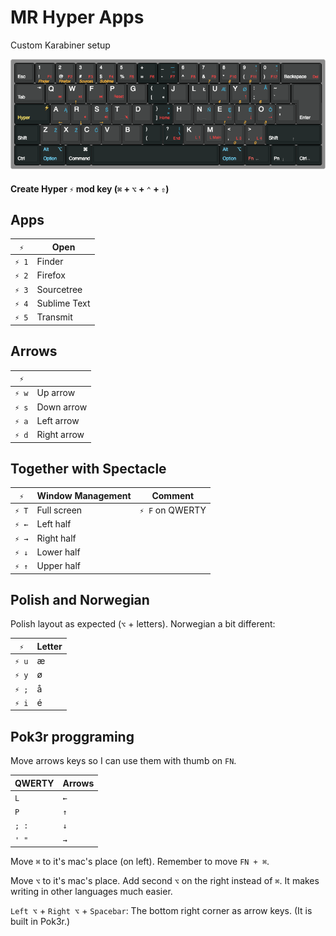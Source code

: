 # MR Hyper Apps
Custom Karabiner setup

![Keyboard](polnormakwide-v2-0.png)

####  Create Hyper `⚡︎` mod key (`⌘` + `⌥` + `⌃` + `⇧`)

## Apps

| `⚡︎`| Open  | 
| ------ | ---------- |
| `⚡︎ 1`   | Finder |
|`⚡︎ 2`  | Firefox  |
| `⚡︎ 3`   | Sourcetree | 
| `⚡︎ 4`  | Sublime Text |
| `⚡︎ 5`   | Transmit | 

## Arrows

| `⚡︎`|   | 
| ------ | ---------- |
| `⚡︎ w`   | Up arrow |
|`⚡︎ s`  | Down arrow  |
| `⚡︎ a`   | Left arrow | 
| `⚡︎ d`  | Right arrow |


## Together with Spectacle

| `⚡︎`| Window Management  | Comment  |
| ------ | ---------- | ------------ |
| `⚡︎ T`   | Full screen |  `⚡︎ F` on QWERTY|
|`⚡︎ ←`  | Left half  |  |
| `⚡︎ →`   | Right half |  |
| `⚡︎ ↓`  | Lower half |  |
| `⚡︎ ↑`   | Upper half |   |


## Polish and Norwegian

Polish layout as expected (`⌥` + letters).
Norwegian a bit different:

| `⚡︎`| Letter  | 
| ------ | ---------- |
| `⚡︎ u`   | æ |
|`⚡︎ y`  | ø |
| `⚡︎ ;`   | å | 
| `⚡︎ i`  | é |


## Pok3r proggraming

Move arrows keys so I can use them with thumb on `FN`.

|QWERTY|Arrows |
| ------ | ---------- | 
|`L`|`←`|
|`P`|`↑`|
|`; :`|`↓`|
|`' "`|`→`|

Move `⌘` to it's mac's place (on left). Remember to move `FN + ⌘`.

Move `⌥` to it's mac's place. Add second `⌥` on the right instead of  `⌘`. It makes writing in other languages much easier.

`Left ⌥` + `Right ⌥` + `Spacebar`: The bottom right corner as arrow keys. (It is built in Pok3r.)